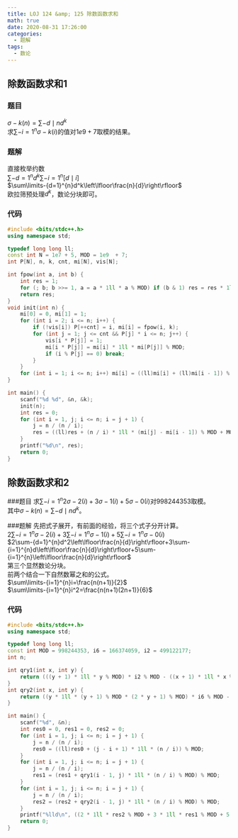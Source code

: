 ```yaml
---
title: LOJ 124 &amp; 125 除数函数求和
math: true
date: 2020-08-31 17:26:00
categories: 
  - 题解
tags: 
  - 数论
---
```



## 除数函数求和1
### 题目
$\sigma-k(n)=\sum-{d\mid n}d^k$  
求$\sum-{i=1}^{n}\sigma-k(i)$的值对$1e9+7$取模的结果。  
<!--more-->
### 题解
直接枚举约数  
$\sum\limits-{d=1}^{n}d^k\sum\limits-{i=1}^{n}[d\mid i]$  
$\sum\limits-{d=1}^{n}d^k\left\lfloor\frac{n}{d}\right\rfloor$  
欧拉筛预处理$d^k$，数论分块即可。  

### 代码
```cpp
#include <bits/stdc++.h>
using namespace std;

typedef long long ll;
const int N = 1e7 + 5, MOD = 1e9  + 7;
int P[N], n, k, cnt, mi[N], vis[N];

int fpow(int a, int b) {
    int res = 1;
	for (; b; b >>= 1, a = a * 1ll * a % MOD) if (b & 1) res = res * 1ll * a % MOD;
	return res;
}
void init(int n) {
	mi[0] = 0, mi[1] = 1;
    for (int i = 2; i <= n; i++) {
    	if (!vis[i]) P[++cnt] = i, mi[i] = fpow(i, k);
    	for (int j = 1; j <= cnt && P[j] * i <= n; j++) {
    		vis[i * P[j]] = 1;
    		mi[i * P[j]] = mi[i] * 1ll * mi[P[j]] % MOD;
    		if (i % P[j] == 0) break;
    	}
    }
    for (int i = 1; i <= n; i++) mi[i] = ((ll)mi[i] + (ll)mi[i - 1]) % MOD;
}

int main() {
    scanf("%d %d", &n, &k);
    init(n);
    int res = 0;
    for (int i = 1, j; i <= n; i = j + 1) {
    	j = n / (n / i);
        res = ((ll)res + (n / i) * 1ll * (mi[j] - mi[i - 1]) % MOD + MOD) % MOD; 
    }
    printf("%d\n", res);
    return 0;
}
```

## 除数函数求和2
###题目
求$\sum-{i=1}^{n}2\sigma-2(i)+3\sigma-1(i)+5\sigma-0(i)$对$998244353$取模。  
其中$\sigma-k(n)=\sum-{d\mid n}d^k$。  

###题解
先把式子展开，有前面的经验，将三个式子分开计算。  
$2\sum-{i=1}^{n}\sigma-2(i)+3\sum-{i=1}^{n}\sigma-1(i)+5\sum-{i=1}^{n}\sigma-0(i)$  
$2\sum-{d=1}^{n}d^2\left\lfloor\frac{n}{d}\right\rfloor+3\sum-{i=1}^{n}d\left\lfloor\frac{n}{d}\right\rfloor+5\sum-{i=1}^{n}\left\lfloor\frac{n}{d}\right\rfloor$  
第三个显然数论分块。  
前两个结合一下自然数幂之和的公式。  
$\sum\limits-{i=1}^{n}i=\frac{n(n+1)}{2}$  
$\sum\limits-{i=1}^{n}i^2=\frac{n(n+1)(2n+1)}{6}$  

### 代码
```cpp
#include <bits/stdc++.h>
using namespace std;

typedef long long ll;
const int MOD = 998244353, i6 = 166374059, i2 = 499122177;
int n;

int qry1(int x, int y) {
	return (((y + 1) * 1ll * y % MOD) * i2 % MOD - ((x + 1) * 1ll * x % MOD) * i2 % MOD) % MOD;  
}
int qry2(int x, int y) {
	return ((y * 1ll * (y + 1) % MOD * (2 * y + 1) % MOD) * i6 % MOD - (x * 1ll * (x + 1) % MOD * (2 * x + 1) % MOD) * i6 % MOD) % MOD;
}

int main() {
    scanf("%d", &n);
    int res0 = 0, res1 = 0, res2 = 0;
    for (int i = 1, j; i <= n; i = j + 1) {
    	j = n / (n / i);
    	res0 = ((ll)res0 + (j - i + 1) * 1ll * (n / i)) % MOD;
    }
    for (int i = 1, j; i <= n; i = j + 1) {
    	j = n / (n / i);
    	res1 = (res1 + qry1(i - 1, j) * 1ll * (n / i) % MOD) % MOD;
    }
    for (int i = 1, j; i <= n; i = j + 1) {
    	j = n / (n / i);
    	res2 = (res2 + qry2(i - 1, j) * 1ll * (n / i) % MOD) % MOD;
    }
    printf("%lld\n", ((2 * 1ll * res2 % MOD + 3 * 1ll * res1 % MOD + 5 * 1ll * res0 % MOD) % MOD + MOD) % MOD);
    return 0;
}
```